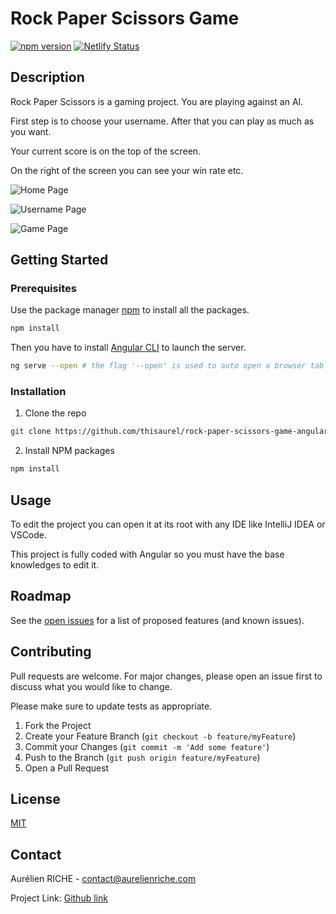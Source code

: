 # Rock Paper Scissors Game

[![npm version](https://badge.fury.io/js/survey-monkey-streams.svg)](//npmjs.com/package/survey-monkey-streams)
[![Netlify Status](https://api.netlify.com/api/v1/badges/233ac41a-c3df-419f-883c-02bb2a137586/deploy-status)](https://app.netlify.com/sites/rock-paper-scissors-bis/deploys)

## Description

Rock Paper Scissors is a gaming project.
You are playing against an AI.

First step is to choose your username.
After that you can play as much as you want.

Your current score is on the top of the screen.

On the right of the screen you can see your win rate etc.

![Home Page](https://aurelienriche.s3.eu-west-3.amazonaws.com/screenshot-1.png)

![Username Page](https://aurelienriche.s3.eu-west-3.amazonaws.com/screenshot-3.png)

![Game Page](https://aurelienriche.s3.eu-west-3.amazonaws.com/screenshot-2.png)

## Getting Started

### Prerequisites

Use the package manager [npm](https://www.npmjs.com/) to install all the packages.

```bash
npm install
```

Then you have to install [Angular CLI](https://cli.angular.io/) to launch the server.

```bash
ng serve --open # the flag '--open' is used to auto open a browser tab
```

### Installation

1. Clone the repo
```sh
git clone https://github.com/thisaurel/rock-paper-scissors-game-angular.git
```

2. Install NPM packages
```sh
npm install
```

## Usage

To edit the project you can open it at its root with any IDE like IntelliJ IDEA or VSCode.

This project is fully coded with Angular so you must have the base knowledges to edit it.

## Roadmap

See the [open issues](https://github.com/thisaurel/rock-paper-scissors-game-angular/issues) for a list of proposed features (and known issues).

## Contributing

Pull requests are welcome. For major changes, please open an issue first to discuss what you would like to change.

Please make sure to update tests as appropriate.

1. Fork the Project
2. Create your Feature Branch (`git checkout -b feature/myFeature`)
3. Commit your Changes (`git commit -m 'Add some feature'`)
4. Push to the Branch (`git push origin feature/myFeature`)
5. Open a Pull Request

## License
[MIT](https://choosealicense.com/licenses/mit/)

## Contact

Aurélien RICHE - contact@aurelienriche.com

Project Link: [Github link](https://github.com/thisaurel/rock-paper-scissors-game-angular)